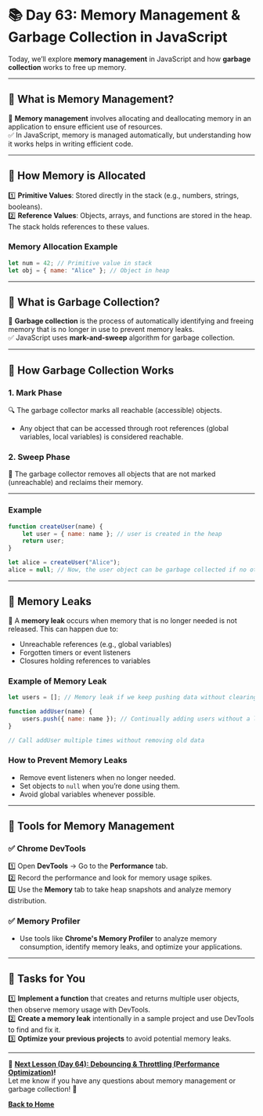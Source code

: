 # **📚 Day 63: Memory Management & Garbage Collection in JavaScript**  

Today, we’ll explore **memory management** in JavaScript and how **garbage collection** works to free up memory.  

---

## **🔹 What is Memory Management?**  

📌 **Memory management** involves allocating and deallocating memory in an application to ensure efficient use of resources.  
✅ In JavaScript, memory is managed automatically, but understanding how it works helps in writing efficient code.

---

## **🔹 How Memory is Allocated**  

1️⃣ **Primitive Values**: Stored directly in the stack (e.g., numbers, strings, booleans).  
2️⃣ **Reference Values**: Objects, arrays, and functions are stored in the heap. The stack holds references to these values.  

### **Memory Allocation Example**  
```js
let num = 42; // Primitive value in stack
let obj = { name: "Alice" }; // Object in heap
```

---

## **🔹 What is Garbage Collection?**  

📌 **Garbage collection** is the process of automatically identifying and freeing memory that is no longer in use to prevent memory leaks.  
✅ JavaScript uses **mark-and-sweep** algorithm for garbage collection.  

---

## **🔹 How Garbage Collection Works**  

### 1. **Mark Phase**  
🔍 The garbage collector marks all reachable (accessible) objects.  
- Any object that can be accessed through root references (global variables, local variables) is considered reachable.

### 2. **Sweep Phase**  
🧹 The garbage collector removes all objects that are not marked (unreachable) and reclaims their memory.  

---

### **Example**  
```js
function createUser(name) {
    let user = { name: name }; // user is created in the heap
    return user;
}

let alice = createUser("Alice");
alice = null; // Now, the user object can be garbage collected if no other reference exists
```

---

## **🔹 Memory Leaks**  
📌 A **memory leak** occurs when memory that is no longer needed is not released. This can happen due to:  
- Unreachable references (e.g., global variables)
- Forgotten timers or event listeners
- Closures holding references to variables

### **Example of Memory Leak**  
```js
let users = []; // Memory leak if we keep pushing data without clearing

function addUser(name) {
    users.push({ name: name }); // Continually adding users without a limit
}

// Call addUser multiple times without removing old data
```

### **How to Prevent Memory Leaks**  
- Remove event listeners when no longer needed.  
- Set objects to `null` when you’re done using them.  
- Avoid global variables whenever possible.  

---

## **🔹 Tools for Memory Management**  

### ✅ **Chrome DevTools**  
1️⃣ Open **DevTools** → Go to the **Performance** tab.  
2️⃣ Record the performance and look for memory usage spikes.  
3️⃣ Use the **Memory** tab to take heap snapshots and analyze memory distribution.

### ✅ **Memory Profiler**  
- Use tools like **Chrome's Memory Profiler** to analyze memory consumption, identify memory leaks, and optimize your applications.

---

## **📝 Tasks for You**  
1️⃣ **Implement a function** that creates and returns multiple user objects, then observe memory usage with DevTools.  
2️⃣ **Create a memory leak** intentionally in a sample project and use DevTools to find and fix it.  
3️⃣ **Optimize your previous projects** to avoid potential memory leaks.  

---

🎯 **[Next Lesson (Day 64): Debouncing & Throttling (Performance Optimization)](../day_64/)!**  
Let me know if you have any questions about memory management or garbage collection! 🚀

[**Back to Home**](../../../)